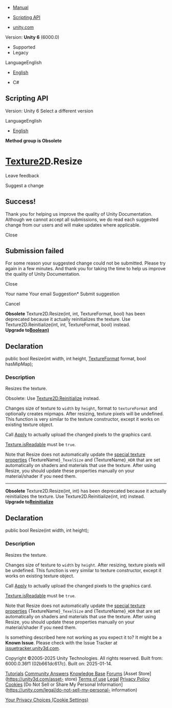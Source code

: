 [ ]()

  * [Manual](../Manual/index.html)
  * [Scripting API](../ScriptReference/index.html)

  * [unity.com](https://unity.com/)

Version: **Unity 6** (6000.0)

  * Supported
  * Legacy

LanguageEnglish

  * [English]()

  * C#

[ ](https://docs.unity3d.com)

## Scripting API

Version: Unity 6 Select a different version

LanguageEnglish

  * [English]()

**Method group is Obsolete**  

#  [Texture2D](Texture2D.html).Resize

Leave feedback

Suggest a change

## Success!

Thank you for helping us improve the quality of Unity Documentation. Although
we cannot accept all submissions, we do read each suggested change from our
users and will make updates where applicable.

Close

## Submission failed

For some reason your suggested change could not be submitted. Please <a>try
again</a> in a few minutes. And thank you for taking the time to help us
improve the quality of Unity Documentation.

Close

Your name Your email Suggestion* Submit suggestion

Cancel

[ ]()

**Obsolete** Texture2D.Resize(int, int, TextureFormat, bool) has been
deprecated because it actually reinitializes the texture. Use
Texture2D.Reinitialize(int, int, TextureFormat, bool) instead.  
**Upgrade to[Boolean)](System.Boolean\).html)**

## Declaration

public bool Resize(int width, int height, [TextureFormat](TextureFormat.html)
format, bool hasMipMap);

### Description

Resizes the texture.

Obsolete: Use [Texture2D.Reinitialize](Texture2D.Reinitialize.html) instead.  
  
Changes size of texture to `width` by `height`, format to `textureFormat` and
optionally creates mipmaps. After resizing, texture pixels will be undefined.
This function is very similar to the texture constructor, except it works on
existing texture object.  
  
Call [Apply](Texture2D.Apply.html) to actually upload the changed pixels to
the graphics card.  
  
[Texture.isReadable](Texture-isReadable.html) must be `true`.  
  
Note that Resize does not automatically update the [special texture
properties](../Manual/SL-PropertiesInPrograms.html) {TextureName}`_TexelSize`
and {TextureName}`_HDR` that are set automatically on shaders and materials
that use the texture. After using Resize, you should update these properties
manually on your material/shader if you need them.

* * *

**Obsolete** Texture2D.Resize(int, int) has been deprecated because it
actually reinitializes the texture. Use Texture2D.Reinitialize(int, int)
instead.  
**Upgrade to[Reinitialize](Texture2D.Reinitialize.html)**

## Declaration

public bool Resize(int width, int height);

### Description

Resizes the texture.

Changes size of texture to `width` by `height`. After resizing, texture pixels
will be undefined. This function is very similar to texture constructor,
except it works on existing texture object.  
  
Call [Apply](Texture2D.Apply.html) to actually upload the changed pixels to
the graphics card.  
  
[Texture.isReadable](Texture-isReadable.html) must be `true`.  
  
Note that Resize does not automatically update the [special texture
properties](../Manual/SL-PropertiesInPrograms.html) {TextureName}`_TexelSize`
and {TextureName}`_HDR` that are set automatically on shaders and materials
that use the texture. After using Resize, you should update these properties
manually on your material/shader if you need them.

Is something described here not working as you expect it to? It might be a
**Known Issue**. Please check with the Issue Tracker at
[issuetracker.unity3d.com](https://issuetracker.unity3d.com).

Copyright ©2005-2025 Unity Technologies. All rights reserved. Built from:
6000.0.36f1 (02b661dc617c). Built on: 2025-01-14.

[Tutorials](https://unity3d.com/learn) [Community
Answers](https://answers.unity3d.com) [Knowledge
Base](https://support.unity3d.com/hc/en-us)
[Forums](https://forum.unity3d.com) [Asset Store](https://unity3d.com/asset-
store) [Terms of use](https://docs.unity3d.com/Manual/TermsOfUse.html)
[Legal](https://unity.com/legal) [Privacy
Policy](https://unity.com/legal/privacy-policy)
[Cookies](https://unity.com/legal/cookie-policy) [Do Not Sell or Share My
Personal Information](https://unity.com/legal/do-not-sell-my-personal-
information)

[Your Privacy Choices (Cookie Settings)](javascript:void\(0\);)

